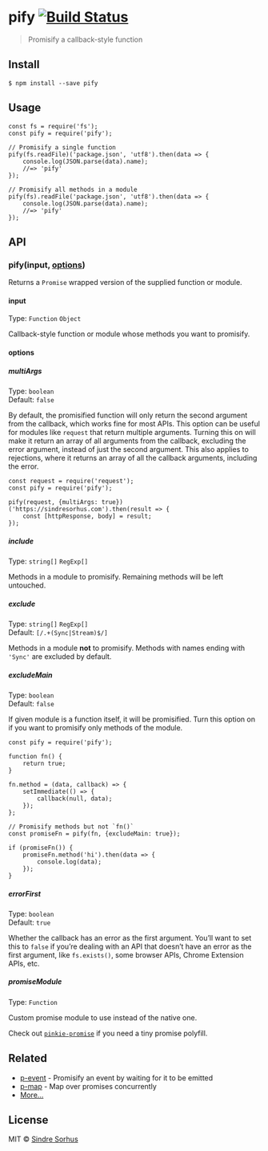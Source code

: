 pify [![Build Status](https://travis-ci.org/sindresorhus/pify.svg?branch=master)](https://travis-ci.org/sindresorhus/pify)
==========================================================================================================================

> Promisify a callback-style function

Install
-------

    $ npm install --save pify

Usage
-----

    const fs = require('fs');
    const pify = require('pify');

    // Promisify a single function
    pify(fs.readFile)('package.json', 'utf8').then(data => {
        console.log(JSON.parse(data).name);
        //=> 'pify'
    });

    // Promisify all methods in a module
    pify(fs).readFile('package.json', 'utf8').then(data => {
        console.log(JSON.parse(data).name);
        //=> 'pify'
    });

API
---

### pify(input, [options](#options))

Returns a `Promise` wrapped version of the supplied function or module.

#### input

Type: `Function` `Object`

Callback-style function or module whose methods you want to promisify.

#### options

##### multiArgs

Type: `boolean`  
Default: `false`

By default, the promisified function will only return the second argument from the callback, which works fine for most APIs. This option can be useful for modules like `request` that return multiple arguments. Turning this on will make it return an array of all arguments from the callback, excluding the error argument, instead of just the second argument. This also applies to rejections, where it returns an array of all the callback arguments, including the error.

    const request = require('request');
    const pify = require('pify');

    pify(request, {multiArgs: true})('https://sindresorhus.com').then(result => {
        const [httpResponse, body] = result;
    });

##### include

Type: `string[]` `RegExp[]`

Methods in a module to promisify. Remaining methods will be left untouched.

##### exclude

Type: `string[]` `RegExp[]`  
Default: `[/.+(Sync|Stream)$/]`

Methods in a module **not** to promisify. Methods with names ending with `'Sync'` are excluded by default.

##### excludeMain

Type: `boolean`  
Default: `false`

If given module is a function itself, it will be promisified. Turn this option on if you want to promisify only methods of the module.

    const pify = require('pify');

    function fn() {
        return true;
    }

    fn.method = (data, callback) => {
        setImmediate(() => {
            callback(null, data);
        });
    };

    // Promisify methods but not `fn()`
    const promiseFn = pify(fn, {excludeMain: true});

    if (promiseFn()) {
        promiseFn.method('hi').then(data => {
            console.log(data);
        });
    }

##### errorFirst

Type: `boolean`  
Default: `true`

Whether the callback has an error as the first argument. You’ll want to set this to `false` if you’re dealing with an API that doesn’t have an error as the first argument, like `fs.exists()`, some browser APIs, Chrome Extension APIs, etc.

##### promiseModule

Type: `Function`

Custom promise module to use instead of the native one.

Check out [`pinkie-promise`](https://github.com/floatdrop/pinkie-promise) if you need a tiny promise polyfill.

Related
-------

-   [p-event](https://github.com/sindresorhus/p-event) - Promisify an event by waiting for it to be emitted
-   [p-map](https://github.com/sindresorhus/p-map) - Map over promises concurrently
-   [More…](https://github.com/sindresorhus/promise-fun)

License
-------

MIT © [Sindre Sorhus](https://sindresorhus.com)
